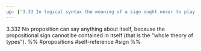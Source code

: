 ```yaml
---
up: ['3.33 In logical syntax the meaning of a sign ought never to play a role']
---
```

3.332 No proposition can say anything about itself, because the propositional sign cannot be contained in itself (that is the "whole theory of types").
%%
#propositions #self-reference #sign %%